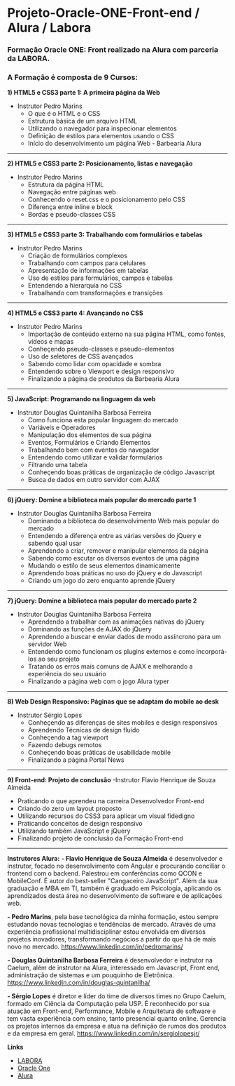 # Projeto-Oracle-ONE-Front-end / Alura / Labora

### Formação Oracle ONE: Front realizado na Alura com parceria da LABORA.

### A Formação é composta de 9 Cursos:
**1) HTML5 e CSS3 parte 1: A primeira página da Web** 
 - Instrutor Pedro Marins
   - O que é o HTML e o CSS
   - Estrutura básica de um arquivo HTML
   - Utilizando o navegador para inspecionar elementos
   - Definição de estilos para elementos usando o CSS
   - Início do desenvolvimento um página Web - Barbearia Alura
---------------------------
 
 **2) HTML5 e CSS3 parte 2: Posicionamento, listas e navegação** 
 - Instrutor Pedro Marins
   - Estrutura da página HTML
   - Navegação entre páginas web
   - Conhecendo o reset.css e o posicionamento pelo CSS
   - Diferença entre inline e block
   - Bordas e pseudo-classes CSS
---------------------------

**3) HTML5 e CSS3 parte 3: Trabalhando com formulários e tabelas**
- Instrutor Pedro Marins
  - Criação de formulários complexos
  - Trabalhando com campos para celulares
  - Apresentação de informações em tabelas
  - Uso de estilos para formulários, campos e tabelas
  - Entendendo a hierarquia no CSS
  - Trabalhando com transformações e transições
---------------------------

**4) HTML5 e CSS3 parte 4: Avançando no CSS**
- Instrutor Pedro Marins
  - Importação de conteúdo externo na sua página HTML, como fontes, vídeos e mapas
  - Conheçendo pseudo-classes e pseudo-elementos
  - Uso de seletores de CSS avançados
  - Sabendo como lidar com opacidade e sombra
  - Entendendo sobre o Viewport e design responsivo
  - Finalizando a página de produtos da Barbearia Alura
---------------------------

**5) JavaScript: Programando na linguagem da web**
- Instrutor Douglas Quintanilha Barbosa Ferreira
  - Como funciona esta popular linguagem do mercado
  - Variáveis e Operadores
  - Manipulação dos elementos de sua página
  - Eventos, Formulários e Criando Elementos
  - Trabalhando bem com eventos do navegador
  - Entendendo como utilizar e validar formulários
  - Filtrando uma tabela
  - Conheçendo boas práticas de organização de código Javascript
  - Busca de dados em outro servidor com AJAX
---------------------------

**6) jQuery: Domine a biblioteca mais popular do mercado parte 1**
- Instrutor Douglas Quintanilha Barbosa Ferreira
  - Dominando a biblioteca do desenvolvimento Web mais popular do mercado
  - Entendendo a diferença entre as várias versões do jQuery e sabendo qual usar
  - Aprendendo a criar, remover e manipular elementos da página
  - Sabendo como escutar os diversos eventos de uma página
  - Mudando o estilo de seus elementos dinamicamente
  - Aprendendo boas práticas no uso do jQuery e do Javascript
  - Criando um jogo do zero enquanto aprende jQuery
---------------------------

**7) jQuery: Domine a biblioteca mais popular do mercado parte 2**
- Instrutor Douglas Quintanilha Barbosa Ferreira
  - Aprendendo a trabalhar com as animações nativas do jQuery
  - Dominando as funções de AJAX do jQuery
  - Aprendendo a buscar e enviar dados de modo assíncrono para um servidor Web
  - Entendendo como funcionam os plugins externos e como incorporá-los ao seu projeto
  - Tratando os erros mais comuns de AJAX e melhorando a experiência do seu usuário
  - Finalizando a página web com o jogo Alura typer
---------------------------

**8) Web Design Responsivo: Páginas que se adaptam do mobile ao desk**
- Instrutor Sérgio Lopes
  - Conheçendo as diferenças de sites mobiles e design responsivos
  - Aprendendo Técnicas de design fluído
  - Conheçendo a tag viewport
  - Fazendo debugs remotos
  - Conheçendo boas práticas de usabilidade mobile
  - Finalizando a página Portal News 
---------------------------

**9) Front-end: Projeto de conclusão**
-Instrutor Flavio Henrique de Souza Almeida
  - Praticando o que aprendeu na carreira Desenvolvedor Front-end
  - Criando do zero um layout proposto
  - Utilizando recursos do CSS3 para aplicar um visual fidedigno
  - Praticando conceitos de design responsivo
  - Utilizando também JavaScript e jQuery
  - Finalizando projeto de conclusão da Formação Front-end
---------------------------  

**Instrutores Alura:**
 **- Flavio Henrique de Souza Almeida** é desenvolvedor e instrutor, focado no desenvolvimento com Angular e procurando conciliar o frontend com o backend. Palestrou em conferências como QCON e MobileConf. É autor do best-seller "Cangaceiro JavaScript". Além da sua graduação e MBA em TI, também é graduado em Psicologia, aplicando os aprendizados desta área no desenvolvimento de software e de aplicações web.
 
 **- Pedro Marins**, pela base tecnológica da minha formação, estou sempre estudando novas tecnologias e tendências de mercado. Através de uma experiência profissional multidisciplinar estou envolvida em diversos projetos inovadores, transformando negócios a partir do que há de mais novo no mercado. 
   https://www.linkedin.com/in/pedromarins/
   
 **- Douglas Quintanilha Barbosa Ferreira** é desenvolvedor e instrutor na Caelum, além de instrutor na Alura, interessado em Javascript, Front end, administração de sistemas e um pouquinho de Eletrônica.
   https://www.linkedin.com/in/douglas-quintanilha/
   
 **- Sérgio Lopes** é diretor e líder do time de diversos times no Grupo Caelum, formado em Ciência da Computação pela USP. É reconhecido por sua atuação em Front-end, Performance, Mobile e Arquitetura de software e tem vasta experiência com ensino, tanto presencial quanto online. Gerencia os projetos internos da empresa e atua na definição de rumos dos produtos e da empresa em geral.
 https://www.linkedin.com/in/sergiolopesjr/


**Links**
   - [LABORA](https://www.labora.tech/)
   - [Oracle One](https://www.oracle.com/br/education/oracle-next-education/)
   - [Alura](https://www.alura.com.br/oracle-next-education)

